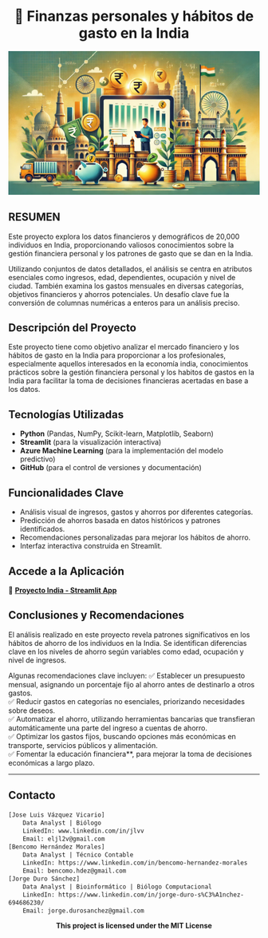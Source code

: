 # <center> **🌟 Finanzas personales y hábitos de gasto en la India** <center>

![Portada del Proyecto](data/india2.png)

## **RESUMEN**
Este proyecto explora los datos financieros y demográficos de 20,000 individuos en India, proporcionando valiosos conocimientos sobre la gestión financiera personal y los patrones de gasto que se dan en la India.

Utilizando conjuntos de datos detallados, el análisis se centra en atributos esenciales como ingresos, edad, dependientes, ocupación y nivel de ciudad. También examina los gastos mensuales en diversas categorías, objetivos financieros y ahorros potenciales. Un desafío clave fue la conversión de columnas numéricas a enteros para un análisis preciso.

## Descripción del Proyecto
Este proyecto tiene como objetivo analizar el mercado financiero y los hábitos de gasto en la India para proporcionar a los profesionales, especialmente aquellos interesados en la economía india, conocimientos prácticos sobre la gestión financiera personal y los habitos de gastos en la India para facilitar la toma de decisiones financieras acertadas en base a los datos.

## Tecnologías Utilizadas
- **Python** (Pandas, NumPy, Scikit-learn, Matplotlib, Seaborn)
- **Streamlit** (para la visualización interactiva)
- **Azure Machine Learning** (para la implementación del modelo predictivo)
- **GitHub** (para el control de versiones y documentación)

## Funcionalidades Clave
- Análisis visual de ingresos, gastos y ahorros por diferentes categorías.
- Predicción de ahorros basada en datos históricos y patrones identificados.
- Recomendaciones personalizadas para mejorar los hábitos de ahorro.
- Interfaz interactiva construida en Streamlit.

## Accede a la Aplicación
🔗 **[Proyecto India - Streamlit App](https://proyectoindia-zpkqpsbrcfnb3wghrw2v2a.streamlit.app/)**

## Conclusiones y Recomendaciones
El análisis realizado en este proyecto revela patrones significativos en los hábitos de ahorro de los individuos en la India. Se identifican diferencias clave en los niveles de ahorro según variables como edad, ocupación y nivel de ingresos. 

Algunas recomendaciones clave incluyen:
✅ Establecer un presupuesto mensual, asignando un porcentaje fijo al ahorro antes de destinarlo a otros gastos.  
✅ Reducir gastos en categorías no esenciales, priorizando necesidades sobre deseos.  
✅ Automatizar el ahorro, utilizando herramientas bancarias que transfieran automáticamente una parte del ingreso a cuentas de ahorro.  
✅ Optimizar los gastos fijos, buscando opciones más económicas en transporte, servicios públicos y alimentación.  
✅ Fomentar la educación financiera**, para mejorar la toma de decisiones económicas a largo plazo.  


----------------
## Contacto

    [Jose Luis Vázquez Vicario]
        Data Analyst | Biólogo
        LinkedIn: www.linkedin.com/in/jlvv
        Email: eljl2v@gmail.com
    [Bencomo Hernández Morales]
        Data Analyst | Técnico Contable
        LinkedIn: https://www.linkedin.com/in/bencomo-hernandez-morales
        Email: bencomo.hdez@gmail.com
    [Jorge Duro Sánchez]
        Data Analyst | Bioinformático | Biólogo Computacional
        LinkedIn: https://www.linkedin.com/in/jorge-duro-s%C3%A1nchez-694686230/
        Email: jorge.durosanchez@gmail.com
    
**<center> This project is licensed under the MIT License <center>**

